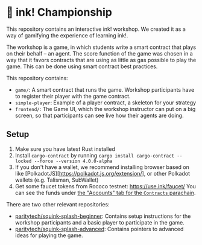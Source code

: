 # 🦑 ink! Championship

This repository contains an interactive ink! workshop. 
We created it as a way of gamifying the experience of learning ink!.

The workshop is a game, in which students write a smart contract
that plays on their behalf – an agent.
The score function of the game was chosen in a way that it favors
contracts that are using as little as gas possible to play the game.
This can be done using smart contract best practices.

This repository contains:

* `game/`: A smart contract that runs the game. Workshop participants
  have to register their player with the game contract.
* `simple-player`: Example of a player contract, a skeleton for your strategy
* `frontend/`: The Game UI, which the workshop instructor can put
  on a big screen, so that participants can see live how their agents
  are doing.

## Setup
1. Make sure you have latest Rust installed
2. Install `cargo-contract` by running `cargo install cargo-contract --locked --force --version 4.0.0-alpha`
3. If you don't have a wallet, we recommend installing browser based on like [PolkadotJS][https://polkadot.js.org/extension/], 
or other Polkadot wallets (e.g. Talisman, SubWallet)
4. Get some faucet tokens from Rococo testnet: https://use.ink/faucet/
You can see the funds under
[the "Accounts" tab for the `Contracts` parachain](https://polkadot.js.org/apps/?rpc=wss%3A%2F%2Frococo-contracts-rpc.polkadot.io#/accounts).



There are two other relevant repositories:

* [paritytech/squink-splash-beginner](https://github.com/paritytech/squink-splash-beginner):
  Contains setup instructions for the workshop participants and a
  basic player to participate in the game.
* [paritytech/squink-splash-advanced](https://github.com/paritytech/squink-splash-advanced):
  Contains pointers to advanced ideas for playing the game.
